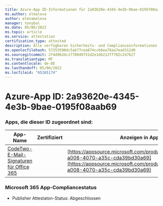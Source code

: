 ```yaml
---
title: Azure-App ID-Informationen für 2a93620e-4345-4e3b-9bae-0195f08aab69
ms.author: elmalova
author: elenamalova
manager: tonybal
ms.date: 05/06/2022
ms.topic: article
ms.service: attestation
certification_type: attested
description: Alle verfügbaren Sicherheits- und Complianceinformationen für 2a93620e-4345-4e3b-9bae-0195f08aab69.
ms.openlocfilehash: 57353590dc5ab77cea874ccb6ea76aa7ead312d0
ms.sourcegitcommit: 2f4d962dc1778849751d2e1db212ff702c247627
ms.translationtype: MT
ms.contentlocale: de-DE
ms.lasthandoff: 05/06/2022
ms.locfileid: "65265174"
---
```

# <a name="azure-app-id-2a93620e-4345-4e3b-9bae-0195f08aab69"></a>Azure-App ID: 2a93620e-4345-4e3b-9bae-0195f08aab69


### <a name="apps-associated-with-this-id"></a>Apps, die dieser ID zugeordnet sind:
| **App-Name** | **Zertifiziert** | **Anzeigen in AppSource** |
|--------------|---------------|-----------------------|
| [CodeTwo-E-Mail-Signaturen für Office 365](../forward/codetwo.3d2daeb9-a008-4070-a35c-cda39bd30a69.md) |  | [https://appsource.microsoft.com/product/office/codetwo.3d2daeb9-a008-4070-a35c-cda39bd30a69](https://appsource.microsoft.com/product/office/codetwo.3d2daeb9-a008-4070-a35c-cda39bd30a69) |

### <a name="microsoft-365-app-compliance-status"></a>Microsoft 365 App-Compliancestatus
- Publisher Attestaton-Status: Abgeschlossen

